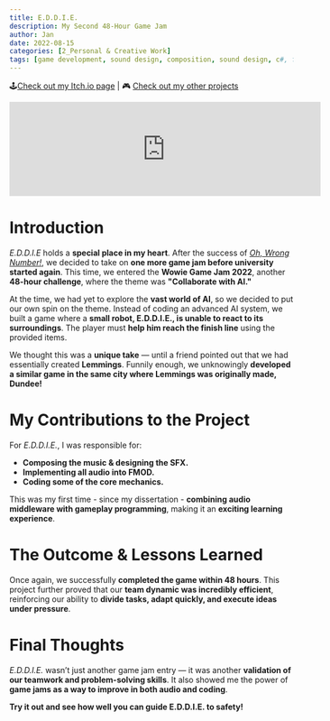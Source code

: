 ```yaml
---
title: E.D.D.I.E.
description: My Second 48-Hour Game Jam
author: Jan
date: 2022-08-15
categories: [2_Personal & Creative Work]
tags: [game development, sound design, composition, sound design, c#, fmod]
---
```


🕹️[Check out my Itch.io page](https://jphuss.itch.io/) | 🎮 [Check out my other projects](https://janhuss.github.io/categories/)

<iframe src="https://itch.io/embed/1663777" width="552" height="167" frameborder="0"><a href="https://jphuss.itch.io/eddie">E.D.D.I.E by Jan Huss, Alex de la Cour</a></iframe>

# Introduction

_E.D.D.I.E_ holds a **special place in my heart**. After the success of _[Oh, Wrong Number!](https://janhuss.github.io/posts/Oh,-Wrong-Number!/)_, 
we decided to take on **one more game jam before university started again**. This time, we entered
the **Wowie Game Jam 2022**, another **48-hour challenge**, where the theme was 
**"Collaborate with AI."**

At the time, we had yet to explore the **vast world of AI**, so we decided to put our own spin on 
the theme. Instead of coding an advanced AI system, we built a game where a **small robot, 
E.D.D.I.E., is unable to react to its surroundings**. The player must **help him reach the finish 
line** using the provided items.

We thought this was a **unique take** — until a friend pointed out that we had essentially created 
**Lemmings**. Funnily enough, we unknowingly **developed a similar game in the same city where 
Lemmings was originally made, Dundee!**

# My Contributions to the Project

For _E.D.D.I.E._, I was responsible for:

- **Composing the music & designing the SFX.**
- **Implementing all audio into FMOD.**
- **Coding some of the core mechanics.**

This was my first time - since my dissertation - **combining audio middleware with gameplay 
programming**, making it an **exciting learning experience**.

# The Outcome & Lessons Learned

Once again, we successfully **completed the game within 48 hours**. This project further proved 
that our **team dynamic was incredibly efficient**, reinforcing our ability to **divide tasks, 
adapt quickly, and execute ideas under pressure**.

# Final Thoughts

_E.D.D.I.E._ wasn’t just another game jam entry — it was another **validation of our teamwork and 
problem-solving skills**. It also showed me the power of **game jams as a way to improve in both 
audio and coding**.

**Try it out and see how well you can guide E.D.D.I.E. to safety!**
